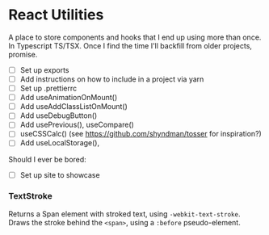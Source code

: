 # React Utilities

A place to store components and hooks that I end up using more than once. In Typescript TS/TSX.
Once I find the time I'll backfill from older projects, promise.

- [ ] Set up exports
- [ ] Add instructions on how to include in a project via yarn
- [ ] Set up .prettierrc
- [ ] Add useAnimationOnMount()
- [ ] Add useAddClassListOnMount()
- [ ] Add useDebugButton()
- [ ] Add usePrevious(), useCompare()
- [ ] useCSSCalc() (see https://github.com/shyndman/tosser for inspiration?)
- [ ] Add useLocalStorage(), <CookieNotice/>

Should I ever be bored:

- [ ] Set up site to showcase

### TextStroke

Returns a Span element with stroked text, using `-webkit-text-stroke`. Draws the stroke behind the `<span>`, using a `:before` pseudo-element.
